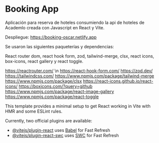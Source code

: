 # Booking App

Aplicación para reserva de hoteles consumiendo la api de hoteles de Academlo creada con Javascript en React y Vite.

Despliegue: https://booking-oscar.netlify.app

Se usaron las siguientes paqueterías y dependencias:

React router dom, react hook form, zod, tailwind-merge, clsx, react icons, box-icons, react gallery y react toggle.

https://reactrouter.com/ \n
https://react-hook-form.com/
https://zod.dev/
https://tailwindcss.com/
https://www.npmjs.com/package/tailwind-merge
https://www.npmjs.com/package/clsx
https://react-icons.github.io/react-icons/
https://boxicons.com/?query=github
https://www.npmjs.com/package/react-image-gallery
https://www.npmjs.com/package/react-toggle


This template provides a minimal setup to get React working in Vite with HMR and some ESLint rules.

Currently, two official plugins are available:

- [@vitejs/plugin-react](https://github.com/vitejs/vite-plugin-react/blob/main/packages/plugin-react/README.md) uses [Babel](https://babeljs.io/) for Fast Refresh
- [@vitejs/plugin-react-swc](https://github.com/vitejs/vite-plugin-react-swc) uses [SWC](https://swc.rs/) for Fast Refresh
